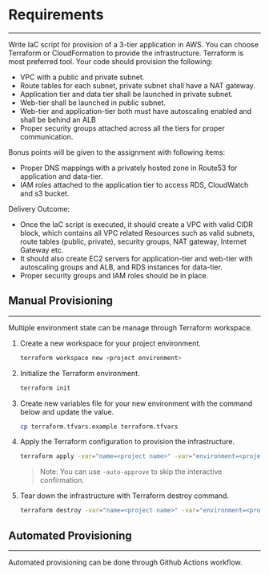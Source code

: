 # Requirements

---

Write IaC script for provision of a 3-tier application in AWS. You can choose Terraform or CloudFormation to provide
the infrastructure. Terraform is most preferred tool. Your code should provision the following:

- VPC with a public and private subnet.
- Route tables for each subnet, private subnet shall have a NAT gateway.
- Application tier and data tier shall be launched in private subnet.
- Web-tier shall be launched in public subnet.
- Web-tier and application-tier both must have autoscaling enabled and shall be behind an ALB
- Proper security groups attached across all the tiers for proper communication.

Bonus points will be given to the assignment with following items:

- Proper DNS mappings with a privately hosted zone in Route53 for application and data-tier.
- IAM roles attached to the application tier to access RDS, CloudWatch and s3 bucket.

Delivery Outcome:

- Once the IaC script is executed, it should create a VPC with valid CIDR block, which contains all VPC related
  Resources such as valid subnets, route tables (public, private), security groups, NAT gateway, Internet Gateway etc.
- It should also create EC2 servers for application-tier and web-tier with autoscaling groups and ALB, and RDS instances
  for data-tier.
- Proper security groups and IAM roles should be in place.

## Manual Provisioning

---

Multiple environment state can be manage through Terraform workspace.

1. Create a new workspace for your project environment.
    ```bash
    terraform workspace new <project environment>
    ```

2. Initialize the Terraform environment.
    ```bash
    terraform init
    ```

3. Create new variables file for your new environment with the command below and update the value.
    ```bash
    cp terraform.tfvars.example terraform.tfvars
    ```

4. Apply the Terraform configuration to provision the infrastructure.
    ```bash
    terraform apply -var="name=<project name>" -var="environment=<project environment>"
    ```
   > Note: You can use `-auto-approve` to skip the interactive confirmation.

3. Tear down the infrastructure with Terraform destroy command.
    ```bash
    terraform destroy -var="name=<project name>" -var="environment=<project environment>"
    ```

## Automated Provisioning

---

Automated provisioning can be done through Github Actions workflow.

